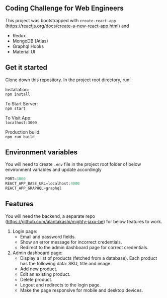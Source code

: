 
## Coding Challenge for Web Engineers
This project was bootstrapped with `create-react-app` (https://reactjs.org/docs/create-a-new-react-app.html) and 
- Redux
- MongoDB (Atlas)
- Graphql Hooks
- Material UI

## Get it started
Clone down this repository. In the project root directory, run:

Installation:\
`npm install`

To Start Server:\
`npm start`

To Visit App:\
`localhost:3000`

Production build:\
`npm run build`

## Environment variables
You will need to create `.env` file in the project root folder of below environment variables and update accordingly
```js
PORT=3000
REACT_APP_BASE_URL=localhost:4000
REACT_APP_GRAPHQL=graphql
```
## Features
You will need the backend, a separate repo (https://github.com/alantakashi/mighty-jaxx-be) for below features to work. 
1. Login page: 
   - Email and password fields.
   - Show an error message for incorrect credentials.
   - Redirect to the admin dashboard page for correct credentials.
2. Admin dashboard page:
   - Display a list of products (fetched from a database). Each product has the following data: SKU, title and image.
   - Add new product.
   - Edit an existing product.
   - Delete product.
   - Logout and redirects to the login page. 
   - Make the page responsive for mobile and desktop devices.